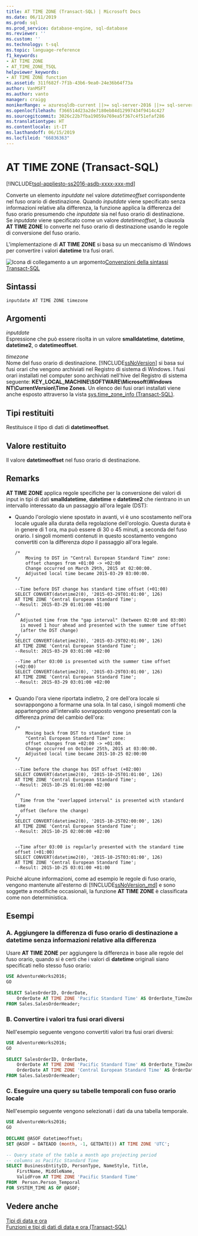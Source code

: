 ```yaml
---
title: AT TIME ZONE (Transact-SQL) | Microsoft Docs
ms.date: 06/11/2019
ms.prod: sql
ms.prod_service: database-engine, sql-database
ms.reviewer: ''
ms.custom: ''
ms.technology: t-sql
ms.topic: language-reference
f1_keywords:
- AT TIME ZONE
- AT_TIME_ZONE_TSQL
helpviewer_keywords:
- AT TIME ZONE function
ms.assetid: 311f682f-7f1b-43b6-9ea0-24e36b64f73a
author: VanMSFT
ms.author: vanto
manager: craigg
monikerRange: = azuresqldb-current ||>= sql-server-2016 ||>= sql-server-linux-2017 ||= sqlallproducts-allversions
ms.openlocfilehash: f366514d23a2de7180eb84d12997434f9414c427
ms.sourcegitcommit: 3026c22b7fba19059a769ea5f367c4f51efaf286
ms.translationtype: HT
ms.contentlocale: it-IT
ms.lasthandoff: 06/15/2019
ms.locfileid: "66836363"
---
```

# <a name="at-time-zone-transact-sql"></a>AT TIME ZONE (Transact-SQL)
[!INCLUDE[tsql-appliesto-ss2016-asdb-xxxx-xxx-md](../../includes/tsql-appliesto-ss2016-asdb-xxxx-xxx-md.md)]

  Converte un elemento *inputdate* nel valore *datetimeoffset* corrispondente nel fuso orario di destinazione. Quando *inputdate* viene specificato senza informazioni relative alla differenza, la funzione applica la differenza del fuso orario presumendo che *inputdate* sia nel fuso orario di destinazione. Se *inputdate* viene specificato come un valore *datetimeoffset*, la clausola **AT TIME ZONE** lo converte nel fuso orario di destinazione usando le regole di conversione del fuso orario.  
  
 L'implementazione di **AT TIME ZONE** si basa su un meccanismo di Windows per convertire i valori **datetime** tra fusi orari.  
  
 ![Icona di collegamento a un argomento](../../database-engine/configure-windows/media/topic-link.gif "Icona di collegamento a un argomento")[Convenzioni della sintassi Transact-SQL](../../t-sql/language-elements/transact-sql-syntax-conventions-transact-sql.md)  
  
## <a name="syntax"></a>Sintassi  
  
```  
inputdate AT TIME ZONE timezone  
```  
  
## <a name="arguments"></a>Argomenti  
 *inputdate*  
 Espressione che può essere risolta in un valore **smalldatetime**, **datetime**, **datetime2**, o **datetimeoffset**.  
  
 *timezone*  
 Nome del fuso orario di destinazione. [!INCLUDE[ssNoVersion](../../includes/ssnoversion-md.md)] si basa sui fusi orari che vengono archiviati nel Registro di sistema di Windows. I fusi orari installati nel computer sono archiviati nell'hive del Registro di sistema seguente: **KEY_LOCAL_MACHINE\SOFTWARE\Microsoft\Windows NT\CurrentVersion\Time Zones**. Un elenco dei fusi orari installati viene anche esposto attraverso la vista [sys.time_zone_info &#40;Transact-SQL&#41;](../../relational-databases/system-catalog-views/sys-time-zone-info-transact-sql.md).  
  
## <a name="return-types"></a>Tipi restituiti  
 Restituisce il tipo di dati di **datetimeoffset**.  
  
## <a name="return-value"></a>Valore restituito  
 Il valore **datetimeoffset** nel fuso orario di destinazione.  
  
## <a name="remarks"></a>Remarks  
 **AT TIME ZONE** applica regole specifiche per la conversione dei valori di input in tipi di dati **smalldatetime**, **datetime** e **datetime2** che rientrano in un intervallo interessato da un passaggio all'ora legale (DST):  
  
-   Quando l'orologio viene spostato in avanti, vi è uno scostamento nell'ora locale uguale alla durata della regolazione dell'orologio. Questa durata è in genere di 1 ora, ma può essere di 30 o 45 minuti, a seconda del fuso orario. I singoli momenti contenuti in questo scostamento vengono convertiti con la differenza *dopo* il passaggio all'ora legale.  
  
    ```  
    /*  
        Moving to DST in "Central European Standard Time" zone: 
        offset changes from +01:00 -> +02:00   
        Change occurred on March 29th, 2015 at 02:00:00.   
        Adjusted local time became 2015-03-29 03:00:00.  
    */  
    
    --Time before DST change has standard time offset (+01:00)
    SELECT CONVERT(datetime2(0), '2015-03-29T01:01:00', 126)     
    AT TIME ZONE 'Central European Standard Time';  
    --Result: 2015-03-29 01:01:00 +01:00   
  
    /*
      Adjusted time from the "gap interval" (between 02:00 and 03:00)
      is moved 1 hour ahead and presented with the summer time offset
      (after the DST change) 
    */
    SELECT CONVERT(datetime2(0), '2015-03-29T02:01:00', 126)   
    AT TIME ZONE 'Central European Standard Time';  
    --Result: 2015-03-29 03:01:00 +02:00
      
    --Time after 03:00 is presented with the summer time offset (+02:00)
    SELECT CONVERT(datetime2(0), '2015-03-29T03:01:00', 126)   
    AT TIME ZONE 'Central European Standard Time';  
    --Result: 2015-03-29 03:01:00 +02:00  
  
    ```  
  
- Quando l'ora viene riportata indietro, 2 ore dell'ora locale si sovrappongono a formarne una sola.  In tal caso, i singoli momenti che appartengono all'intervallo sovrapposto vengono presentati con la differenza *prima* del cambio dell'ora:  
  
    ```  
    /*  
        Moving back from DST to standard time in 
        "Central European Standard Time" zone: 
        offset changes from +02:00 -> +01:00.  
        Change occurred on October 25th, 2015 at 03:00:00.   
        Adjusted local time became 2015-10-25 02:00:00   
    */  
    
    --Time before the change has DST offset (+02:00)
    SELECT CONVERT(datetime2(0), '2015-10-25T01:01:00', 126)      
    AT TIME ZONE 'Central European Standard Time';  
    --Result: 2015-10-25 01:01:00 +02:00  
    
    /*
      Time from the "overlapped interval" is presented with standard time 
      offset (before the change)    
    */
    SELECT CONVERT(datetime2(0), '2015-10-25T02:00:00', 126)   
    AT TIME ZONE 'Central European Standard Time';  
    --Result: 2015-10-25 02:00:00 +02:00  
    
    
    --Time after 03:00 is regularly presented with the standard time offset (+01:00)    
    SELECT CONVERT(datetime2(0), '2015-10-25T03:01:00', 126)   
    AT TIME ZONE 'Central European Standard Time';  
    --Result: 2015-10-25 03:01:00 +01:00
  
    ```  

Poiché alcune informazioni, come ad esempio le regole di fuso orario, vengono mantenute all'esterno di [!INCLUDE[ssNoVersion_md](../../includes/ssnoversion-md.md)] e sono soggette a modifiche occasionali, la funzione **AT TIME ZONE** è classificata come non deterministica. 
  
## <a name="examples"></a>Esempi  
  
### <a name="a-add-target-time-zone-offset-to-datetime-without-offset-information"></a>A. Aggiungere la differenza di fuso orario di destinazione a datetime senza informazioni relative alla differenza  
 Usare **AT TIME ZONE** per aggiungere la differenza in base alle regole del fuso orario, quando si è certi che i valori di **datetime** originali siano specificati nello stesso fuso orario:  
  
```sql
USE AdventureWorks2016;  
GO  
  
SELECT SalesOrderID, OrderDate,   
    OrderDate AT TIME ZONE 'Pacific Standard Time' AS OrderDate_TimeZonePST  
FROM Sales.SalesOrderHeader;  
```  
  
### <a name="b-convert-values-between-different-time-zones"></a>B. Convertire i valori tra fusi orari diversi  
 Nell'esempio seguente vengono convertiti valori tra fusi orari diversi:  
  
```sql
USE AdventureWorks2016;  
GO  
  
SELECT SalesOrderID, OrderDate,   
    OrderDate AT TIME ZONE 'Pacific Standard Time' AS OrderDate_TimeZonePST,  
    OrderDate AT TIME ZONE 'Central European Standard Time' AS OrderDate_TimeZoneCET  
FROM Sales.SalesOrderHeader;  
```  
  
### <a name="c-query-temporal-tables-using-local-time-zone"></a>C. Eseguire una query su tabelle temporali con fuso orario locale  
 Nell'esempio seguente vengono selezionati i dati da una tabella temporale.  
  
```sql
USE AdventureWorks2016;  
GO  
  
DECLARE @ASOF datetimeoffset;  
SET @ASOF = DATEADD (month, -1, GETDATE()) AT TIME ZONE 'UTC';  
  
-- Query state of the table a month ago projecting period   
-- columns as Pacific Standard Time  
SELECT BusinessEntityID, PersonType, NameStyle, Title,   
    FirstName, MiddleName,  
    ValidFrom AT TIME ZONE 'Pacific Standard Time' 
FROM  Person.Person_Temporal  
FOR SYSTEM_TIME AS OF @ASOF;  
```  
  
## <a name="see-also"></a>Vedere anche  
 [Tipi di data e ora](../../t-sql/data-types/date-and-time-types.md)   
 [Funzioni e tipi di dati di data e ora &#40;Transact-SQL&#41;](../../t-sql/functions/date-and-time-data-types-and-functions-transact-sql.md)  
  

